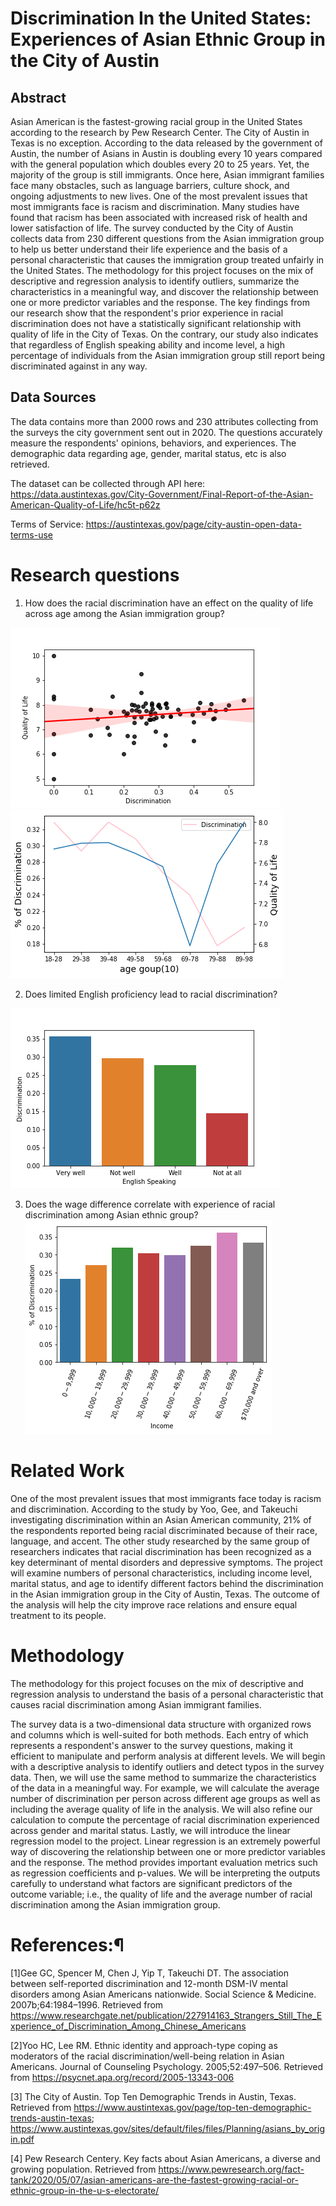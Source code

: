 # Discrimination In the United States: Experiences of Asian Ethnic Group in the City of Austin

## Abstract
Asian American is the fastest-growing racial group in the United States according to the research by Pew Research Center. The City of Austin in Texas is no exception. According to the data released by the government of Austin, the number of Asians in Austin is doubling every 10 years compared with the general population which doubles every 20 to 25 years. Yet, the majority of the group is still immigrants. Once here, Asian immigrant families face many obstacles, such as language barriers, culture shock, and ongoing adjustments to new lives. One of the most prevalent issues that most immigrants face is racism and discrimination. Many studies have found that racism has been associated with increased risk of health and lower satisfaction of life. The survey conducted by the City of Austin collects data from 230 different questions from the Asian immigration group to help us better understand their life experience and the basis of a personal characteristic that causes the immigration group treated unfairly in the United States. The methodology for this project focuses on the mix of descriptive and regression analysis to identify outliers, summarize the characteristics in a meaningful way, and discover the relationship between one or more predictor variables and the response. The key findings from our research show that the respondent's prior experience in racial discrimination does not have a statistically significant relationship with quality of life in the City of Texas. On the contrary, our study also indicates that regardless of English speaking ability and income level, a high percentage of individuals from the Asian immigration group still report being discriminated against in any way.




## Data Sources
The data contains more than 2000 rows and 230 attributes collecting from the surveys the city government sent out in 2020. The questions accurately measure the respondents' opinions, behaviors, and experiences. The demographic data regarding age, gender, marital status, etc is also retrieved. 

The dataset can be collected through API here: https://data.austintexas.gov/City-Government/Final-Report-of-the-Asian-American-Quality-of-Life/hc5t-p62z

Terms of Service: https://austintexas.gov/page/city-austin-open-data-terms-use


# Research questions
1. How does the racial discrimination have an effect on the quality of life across age among the Asian immigration group?

![alt text](https://github.com/jeffrey25706660/Data-512-final-project/blob/main/regression%20analysis.png)
![alt text](https://github.com/jeffrey25706660/Data-512-final-project/blob/main/age_group_vs_discrimination.png)

2. Does limited English proficiency lead to racial discrimination?

![alt text](https://github.com/jeffrey25706660/Data-512-final-project/blob/main/English_Speaking_vs_Discrimination.png)

3. Does the wage difference correlate with experience of racial discrimination among Asian ethnic group?
![alt text](https://github.com/jeffrey25706660/Data-512-final-project/blob/main/Income_Level_vs_Discrimination.png)

# Related Work
One of the most prevalent issues that most immigrants face today is racism and discrimination. According to the study by Yoo, Gee, and Takeuchi investigating discrimination within an Asian American community, 21% of the respondents reported being racial discriminated because of their race, language, and accent. The other study researched by the same group of researchers indicates that racial discrimination has been recognized as a key determinant of mental disorders and depressive symptoms. The project will examine numbers of personal characteristics, including income level, marital status, and age to identify different factors behind the discrimination in the Asian immigration group in the City of Austin, Texas. The outcome of the analysis will help the city improve race relations and ensure equal treatment to its people.

# Methodology
The methodology for this project focuses on the mix of descriptive and regression analysis to understand the basis of a personal characteristic that causes racial discrimination among Asian immigrant families.

The survey data is a two-dimensional data structure with organized rows and columns which is well-suited for both methods. Each entry of which represents a respondent's answer to the survey questions, making it efficient to manipulate and perform analysis at different levels. We will begin with a descriptive analysis to identify outliers and detect typos in the survey data. Then, we will use the same method to summarize the characteristics of the data in a meaningful way. For example, we will calculate the average number of discrimination per person across different age groups as well as including the average quality of life in the analysis. We will also refine our calculation to compute the percentage of racial discrimination experienced across gender and marital status. Lastly, we will introduce the linear regression model to the project. Linear regression is an extremely powerful way of discovering the relationship between one or more predictor variables and the response. The method provides important evaluation metrics such as regression coefficients and p-values. We will be interpreting the outputs carefully to understand what factors are significant predictors of the outcome variable; i.e., the quality of life and the average number of racial discrimination among the Asian immigration group.

# References:¶
[1]Gee GC, Spencer M, Chen J, Yip T, Takeuchi DT. The association between self-reported discrimination and 12-month DSM-IV mental disorders among Asian Americans nationwide. Social Science & Medicine. 2007b;64:1984–1996. Retrieved from https://www.researchgate.net/publication/227914163_Strangers_Still_The_Experience_of_Discrimination_Among_Chinese_Americans

[2]Yoo HC, Lee RM. Ethnic identity and approach-type coping as moderators of the racial discrimination/well-being relation in Asian Americans. Journal of Counseling Psychology. 2005;52:497–506. Retrieved from https://psycnet.apa.org/record/2005-13343-006

[3] The City of Austin. Top Ten Demographic Trends in Austin, Texas. Retrieved from https://www.austintexas.gov/page/top-ten-demographic-trends-austin-texas; https://www.austintexas.gov/sites/default/files/files/Planning/asians_by_origin.pdf

[4] Pew Research Centery. Key facts about Asian Americans, a diverse and growing population. Retrieved from https://www.pewresearch.org/fact-tank/2020/05/07/asian-americans-are-the-fastest-growing-racial-or-ethnic-group-in-the-u-s-electorate/
